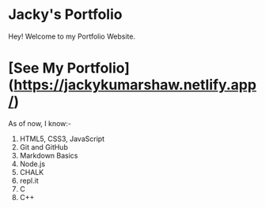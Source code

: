 # Jacky's Portfolio

Hey! Welcome to my Portfolio Website.
# [See My Portfolio] (https://jackykumarshaw.netlify.app/)

As of now, I know:-
1. HTML5, CSS3, JavaScript
2. Git and GitHub
3. Markdown Basics
4. Node.js
5. CHALK
6. repl.it
7. C
8. C++

